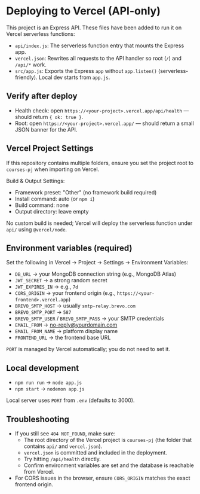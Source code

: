 # Deploying to Vercel (API-only)

This project is an Express API. These files have been added to run it on Vercel serverless functions:

- `api/index.js`: The serverless function entry that mounts the Express app.
- `vercel.json`: Rewrites all requests to the API handler so root (`/`) and `/api/*` work.
- `src/app.js`: Exports the Express `app` without `app.listen()` (serverless-friendly). Local dev starts from `app.js`.

## Verify after deploy
- Health check: open `https://<your-project>.vercel.app/api/health` — should return `{ ok: true }`.
- Root: open `https://<your-project>.vercel.app/` — should return a small JSON banner for the API.

## Vercel Project Settings
If this repository contains multiple folders, ensure you set the project root to `courses-pj` when importing on Vercel.

Build & Output Settings:
- Framework preset: "Other" (no framework build required)
- Install command: auto (or `npm i`)
- Build command: none
- Output directory: leave empty

No custom build is needed; Vercel will deploy the serverless function under `api/` using `@vercel/node`.

## Environment variables (required)
Set the following in Vercel → Project → Settings → Environment Variables:

- `DB_URL` → your MongoDB connection string (e.g., MongoDB Atlas)
- `JWT_SECRET` → a strong random secret
- `JWT_EXPIRES_IN` → e.g., `7d`
- `CORS_ORIGIN` → your frontend origin (e.g., `https://<your-frontend>.vercel.app`)
- `BREVO_SMTP_HOST` → usually `smtp-relay.brevo.com`
- `BREVO_SMTP_PORT` → `587`
- `BREVO_SMTP_USER` / `BREVO_SMTP_PASS` → your SMTP credentials
- `EMAIL_FROM` → no-reply@yourdomain.com
- `EMAIL_FROM_NAME` → platform display name
- `FRONTEND_URL` → the frontend base URL

`PORT` is managed by Vercel automatically; you do not need to set it.

## Local development
- `npm run run` → `node app.js`
- `npm start` → `nodemon app.js`

Local server uses `PORT` from `.env` (defaults to 3000).

## Troubleshooting
- If you still see `404 NOT_FOUND`, make sure:
  - The root directory of the Vercel project is `courses-pj` (the folder that contains `api/` and `vercel.json`).
  - `vercel.json` is committed and included in the deployment.
  - Try hitting `/api/health` directly.
  - Confirm environment variables are set and the database is reachable from Vercel.
- For CORS issues in the browser, ensure `CORS_ORIGIN` matches the exact frontend origin.
